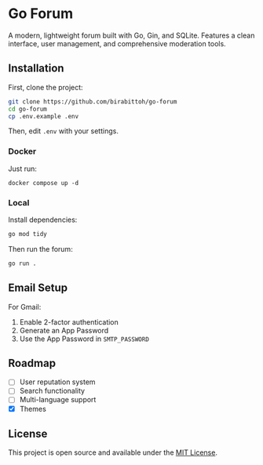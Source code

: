 # Go Forum

A modern, lightweight forum built with Go, Gin, and SQLite. Features a clean interface, user management, and comprehensive moderation tools.

## Installation

First, clone the project:
```bash
git clone https://github.com/birabittoh/go-forum
cd go-forum
cp .env.example .env
```
Then, edit `.env` with your settings.

### Docker
Just run:
```
docker compose up -d
```

### Local

Install dependencies:
```bash
go mod tidy
```

Then run the forum:
```bash
go run .
```

## Email Setup

For Gmail:
1. Enable 2-factor authentication
2. Generate an App Password
3. Use the App Password in `SMTP_PASSWORD`

## Roadmap

- [ ] User reputation system
- [ ] Search functionality
- [ ] Multi-language support
- [x] Themes

## License

This project is open source and available under the [MIT License](LICENSE).
